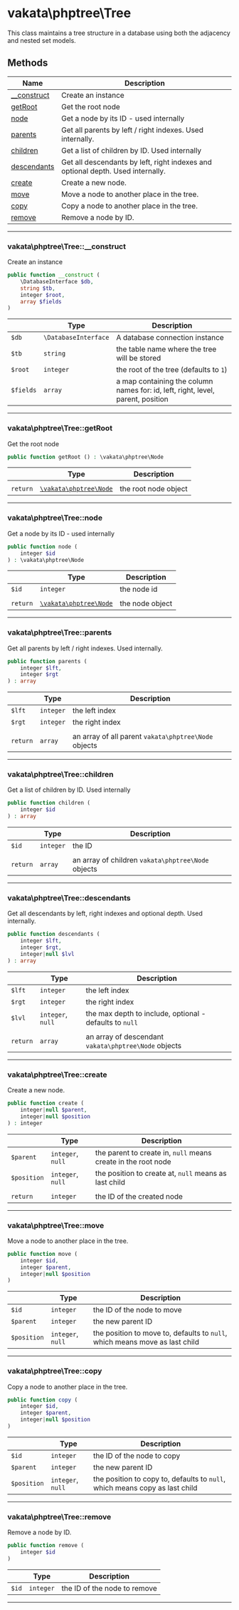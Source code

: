 # vakata\phptree\Tree
This class maintains a tree structure in a database using both the adjacency and nested set models.

## Methods

| Name | Description |
|------|-------------|
|[__construct](#vakata\phptree\tree__construct)|Create an instance|
|[getRoot](#vakata\phptree\treegetroot)|Get the root node|
|[node](#vakata\phptree\treenode)|Get a node by its ID - used internally|
|[parents](#vakata\phptree\treeparents)|Get all parents by left / right indexes. Used internally.|
|[children](#vakata\phptree\treechildren)|Get a list of children by ID. Used internally|
|[descendants](#vakata\phptree\treedescendants)|Get all descendants by left, right indexes and optional depth. Used internally.|
|[create](#vakata\phptree\treecreate)|Create a new node.|
|[move](#vakata\phptree\treemove)|Move a node to another place in the tree.|
|[copy](#vakata\phptree\treecopy)|Copy a node to another place in the tree.|
|[remove](#vakata\phptree\treeremove)|Remove a node by ID.|

---



### vakata\phptree\Tree::__construct
Create an instance  


```php
public function __construct (  
    \DatabaseInterface $db,  
    string $tb,  
    integer $root,  
    array $fields  
)   
```

|  | Type | Description |
|-----|-----|-----|
| `$db` | `\DatabaseInterface` | A database connection instance |
| `$tb` | `string` | the table name where the tree will be stored |
| `$root` | `integer` | the root of the tree (defaults to `1`) |
| `$fields` | `array` | a map containing the column names for: id, left, right, level, parent, position |

---


### vakata\phptree\Tree::getRoot
Get the root node  


```php
public function getRoot () : \vakata\phptree\Node    
```

|  | Type | Description |
|-----|-----|-----|
|  |  |  |
| `return` | [`\vakata\phptree\Node`](Node.md) | the root node object |

---


### vakata\phptree\Tree::node
Get a node by its ID - used internally  


```php
public function node (  
    integer $id  
) : \vakata\phptree\Node    
```

|  | Type | Description |
|-----|-----|-----|
| `$id` | `integer` | the node id |
|  |  |  |
| `return` | [`\vakata\phptree\Node`](Node.md) | the node object |

---


### vakata\phptree\Tree::parents
Get all parents by left / right indexes. Used internally.  


```php
public function parents (  
    integer $lft,  
    integer $rgt  
) : array    
```

|  | Type | Description |
|-----|-----|-----|
| `$lft` | `integer` | the left index |
| `$rgt` | `integer` | the right index |
|  |  |  |
| `return` | `array` | an array of all parent `vakata\phptree\Node` objects |

---


### vakata\phptree\Tree::children
Get a list of children by ID. Used internally  


```php
public function children (  
    integer $id  
) : array    
```

|  | Type | Description |
|-----|-----|-----|
| `$id` | `integer` | the ID |
|  |  |  |
| `return` | `array` | an array of children `vakata\phptree\Node` objects |

---


### vakata\phptree\Tree::descendants
Get all descendants by left, right indexes and optional depth. Used internally.  


```php
public function descendants (  
    integer $lft,  
    integer $rgt,  
    integer|null $lvl  
) : array    
```

|  | Type | Description |
|-----|-----|-----|
| `$lft` | `integer` | the left index |
| `$rgt` | `integer` | the right index |
| `$lvl` | `integer`, `null` | the max depth to include, optional - defaults to `null` |
|  |  |  |
| `return` | `array` | an array of descendant `vakata\phptree\Node` objects |

---


### vakata\phptree\Tree::create
Create a new node.  


```php
public function create (  
    integer|null $parent,  
    integer|null $position  
) : integer    
```

|  | Type | Description |
|-----|-----|-----|
| `$parent` | `integer`, `null` | the parent to create in, `null` means create in the root node |
| `$position` | `integer`, `null` | the position to create at, `null` means as last child |
|  |  |  |
| `return` | `integer` | the ID of the created node |

---


### vakata\phptree\Tree::move
Move a node to another place in the tree.  


```php
public function move (  
    integer $id,  
    integer $parent,  
    integer|null $position  
)   
```

|  | Type | Description |
|-----|-----|-----|
| `$id` | `integer` | the ID of the node to move |
| `$parent` | `integer` | the new parent ID |
| `$position` | `integer`, `null` | the position to move to, defaults to `null`, which means move as last child |

---


### vakata\phptree\Tree::copy
Copy a node to another place in the tree.  


```php
public function copy (  
    integer $id,  
    integer $parent,  
    integer|null $position  
)   
```

|  | Type | Description |
|-----|-----|-----|
| `$id` | `integer` | the ID of the node to copy |
| `$parent` | `integer` | the new parent ID |
| `$position` | `integer`, `null` | the position to copy to, defaults to `null`, which means copy as last child |

---


### vakata\phptree\Tree::remove
Remove a node by ID.  


```php
public function remove (  
    integer $id  
)   
```

|  | Type | Description |
|-----|-----|-----|
| `$id` | `integer` | the ID of the node to remove |

---

